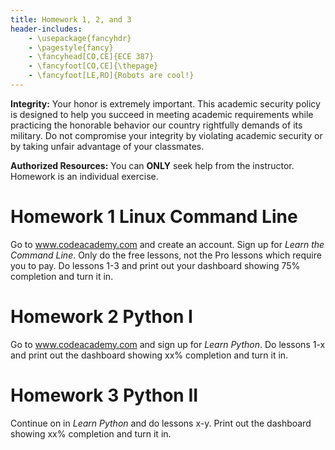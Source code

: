 ```yaml
---
title: Homework 1, 2, and 3
header-includes:
    - \usepackage{fancyhdr}
    - \pagestyle{fancy}
    - \fancyhead[CO,CE]{ECE 387}
    - \fancyfoot[CO,CE]{\thepage}
    - \fancyfoot[LE,RO]{Robots are cool!}
---
```


**Integrity:** Your honor is extremely important.  This academic security policy is designed to help you succeed in meeting academic requirements while practicing the honorable behavior our country rightfully demands of its military.  Do not compromise your integrity by violating academic security or by taking unfair advantage of your classmates.

**Authorized Resources:** You can **ONLY** seek help from the instructor. Homework
is an individual exercise.

# Homework 1 Linux Command Line

Go to www.codeacademy.com and create an account. Sign up for *Learn the Command Line*.
Only do the free lessons, not the Pro lessons which require you to pay. Do lessons
1-3 and print out your dashboard showing 75% completion and turn it in.

# Homework 2 Python I

Go to www.codeacademy.com and sign up for *Learn Python*. Do lessons 1-x and print
out the dashboard showing xx% completion and turn it in.

# Homework 3 Python II

Continue on in *Learn Python* and do lessons x-y. Print out the dashboard showing
xx% completion and turn it in.
